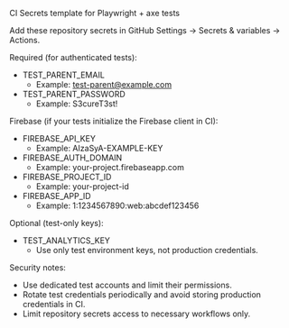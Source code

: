 CI Secrets template for Playwright + axe tests

Add these repository secrets in GitHub Settings → Secrets & variables → Actions.

Required (for authenticated tests):
- TEST_PARENT_EMAIL
  - Example: test-parent@example.com
- TEST_PARENT_PASSWORD
  - Example: S3cureT3st!

Firebase (if your tests initialize the Firebase client in CI):
- FIREBASE_API_KEY
  - Example: AIzaSyA-EXAMPLE-KEY
- FIREBASE_AUTH_DOMAIN
  - Example: your-project.firebaseapp.com
- FIREBASE_PROJECT_ID
  - Example: your-project-id
- FIREBASE_APP_ID
  - Example: 1:1234567890:web:abcdef123456

Optional (test-only keys):
- TEST_ANALYTICS_KEY
  - Use only test environment keys, not production credentials.

Security notes:
- Use dedicated test accounts and limit their permissions.
- Rotate test credentials periodically and avoid storing production credentials in CI.
- Limit repository secrets access to necessary workflows only.
